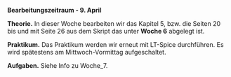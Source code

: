 __Bearbeitungszeitraum - 9. April__

__Theorie.__ 
In dieser Woche bearbeiten wir das Kapitel 5, bzw. die Seiten 20 bis und mit Seite 26 aus dem Skript das unter **Woche 6** abgelegt ist. 

__Praktikum.__
Das Praktikum werden wir erneut mit LT-Spice durchführen. Es wird spätestens am Mittwoch-Vormittag aufgeschaltet.

__Aufgaben.__
Siehe Info zu Woche_7.

